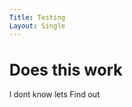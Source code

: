 ```yaml
---
Title: Testing
Layout: Single
---
```

<html lang="en">
<head>
    <title>Testing Site</title>
    <style>
         {font-family: 'Comic Sans MS', 'Chalkboard SE', 'Comic Neue', sans-serif;
        }
    </style>
</head>

# Does this work
I dont know lets Find out


</html>